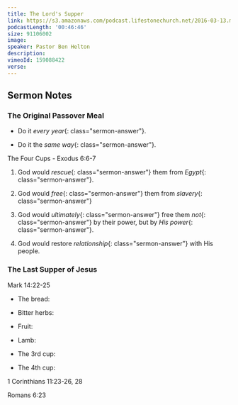 ```yaml
---
title: The Lord's Supper
link: https://s3.amazonaws.com/podcast.lifestonechurch.net/2016-03-13.mp3
podcastLength: '00:46:46'
size: 91106002
image:
speaker: Pastor Ben Helton
description:
vimeoId: 159088422
verse:
---
```


## Sermon Notes

### The Original Passover Meal

- Do it *every year*{: class="sermon-answer"}.

- Do it the *same way*{: class="sermon-answer"}.

The Four Cups - Exodus 6:6-7

1. God would *rescue*{: class="sermon-answer"} them from *Egypt*{: class="sermon-answer"}.

2. God would *free*{: class="sermon-answer"} them from *slavery*{: class="sermon-answer"}

3. God would *ultimately*{: class="sermon-answer"} free them *not*{: class="sermon-answer"} by their power, but by *His power*{: class="sermon-answer"}.

4. God would restore *relationship*{: class="sermon-answer"} with His people.

### The Last Supper of Jesus

Mark 14:22-25

- The bread:

- Bitter herbs:

- Fruit:

- Lamb:

- The 3rd cup:

- The 4th cup:

1 Corinthians 11:23-26, 28

Romans 6:23
